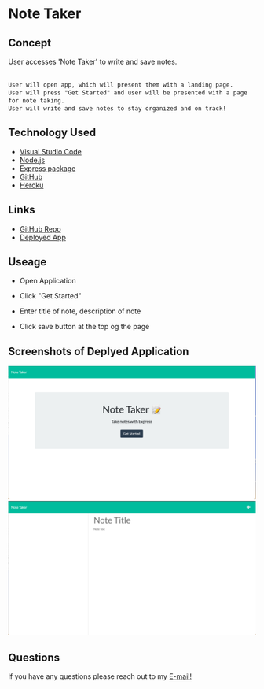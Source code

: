 # Note Taker

## Concept 
  User accesses 'Note Taker' to write and save notes. 

```

User will open app, which will present them with a landing page.
User will press "Get Started" and user will be presented with a page for note taking.
User will write and save notes to stay organized and on track!

```

## Technology Used

- [Visual Studio Code](https://code.visualstudio.com/)
- [Node.js](https://nodejs.org/en/)
- [Express package](https://www.npmjs.com/package/express)
- [GitHub](https://www.github.com)
- [Heroku](https://www.heroku.com)


## Links
- [GitHub Repo](https://github.com/brittnc/NoteTaker)
- [Deployed App](https://rocky-island-00763.herokuapp.com/)

## Useage 
* Open Application

* Click "Get Started"

* Enter title of note, description of note

* Click save button at the top og the page


## Screenshots of Deplyed Application
![get started page](public/assets/images/one.png)
![note page](public/assets/images/two.png)

## Questions
If you have any questions please reach out to my [E-mail!](brittneylynn@live.com)